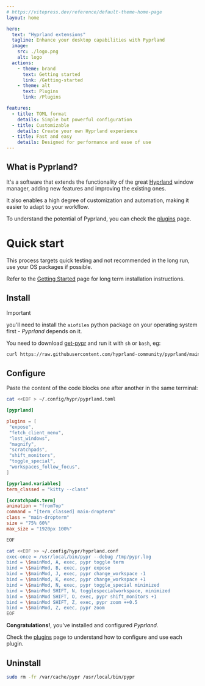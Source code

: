 ```yaml
---
# https://vitepress.dev/reference/default-theme-home-page
layout: home

hero:
  text: "Hyprland extensions"
  tagline: Enhance your desktop capabilities with Pyprland
  image:
    src: ./logo.png
    alt: logo
  actions:
    - theme: brand
      text: Getting started
      link: /Getting-started
    - theme: alt
      text: Plugins
      link: /Plugins

features:
  - title: TOML format
    details: Simple but powerful configuration
  - title: Customizable
    details: Create your own Hyprland experience
  - title: Fast and easy
    details: Designed for performance and ease of use
---
```


## What is Pyprland?

It's a software that extends the functionality of the great [Hyprland](https://hyprland.org/) window manager, adding new features and improving the existing ones.

It also enables a high degree of customization and automation, making it easier to adapt to your workflow.

To understand the potential of Pyprland, you can check the [plugins](/Plugins) page.

# Quick start

This process targets quick testing and not recommended in the long run, use your OS packages if possible.

Refer to the [Getting Started](/Getting-started) page for long term installation instructions.

## Install

> [!important]
> you'll need to install the `aiofiles` python package on your operating system first - _Pyprland_ depends on it.

You need to download [get-pypr](https://raw.githubusercontent.com/hyprland-community/pyprland/main/scripts/get-pypr) and run it with `sh` or `bash`, eg:

 ```sh
 curl https://raw.githubusercontent.com/hyprland-community/pyprland/main/scripts/get-pypr | sh
 ```

## Configure

Paste the content of the code blocks one after another in the same terminal:

 ```sh
cat <<EOF > ~/.config/hypr/pyprland.toml
```

 ```toml
[pyprland]

plugins = [
  "expose",
  "fetch_client_menu",
  "lost_windows",
  "magnify",
  "scratchpads",
  "shift_monitors",
  "toggle_special",
  "workspaces_follow_focus",
]

[pyprland.variables]
term_classed = "kitty --class"

[scratchpads.term]
animation = "fromTop"
command = "[term_classed] main-dropterm"
class = "main-dropterm"
size = "75% 60%"
max_size = "1920px 100%"
```

```sh
EOF

cat <<EOF >> ~/.config/hypr/hyprland.conf
exec-once = /usr/local/bin/pypr --debug /tmp/pypr.log
bind = \$mainMod, A, exec, pypr toggle term
bind = \$mainMod, B, exec, pypr expose
bind = \$mainMod, J, exec, pypr change_workspace -1
bind = \$mainMod, K, exec, pypr change_workspace +1
bind = \$mainMod, N, exec, pypr toggle_special minimized
bind = \$mainMod SHIFT, N, togglespecialworkspace, minimized
bind = \$mainMod SHIFT, O, exec, pypr shift_monitors +1
bind = \$mainMod SHIFT, Z, exec, pypr zoom ++0.5
bind = \$mainMod, Z, exec, pypr zoom
EOF
```

**Congratulations!**, you've installed and configured _Pyprland_.

Check the [plugins](/Plugins) page to understand how to configure and use each plugin.

## Uninstall

 ```sh
 sudo rm -fr /var/cache/pypr /usr/local/bin/pypr
 ```


